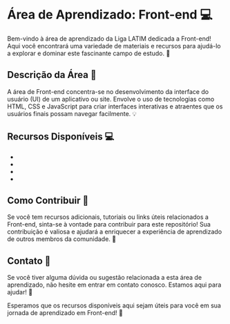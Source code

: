 # Área de Aprendizado: Front-end :computer:	

Bem-vindo à área de aprendizado da Liga LATIM dedicada a Front-end! Aqui você encontrará uma variedade de materiais e recursos para ajudá-lo a explorar e dominar este fascinante campo de estudo. 🚀

## Descrição da Área 🌱

A área de Front-end concentra-se no desenvolvimento da interface do usuário (UI) de um aplicativo ou site. Envolve o uso de tecnologias como HTML, CSS e JavaScript para criar interfaces interativas e atraentes que os usuários finais possam navegar facilmente. 💡

## Recursos Disponíveis 💻

- 
- 
- 
- 

## Como Contribuir 🤝

Se você tem recursos adicionais, tutoriais ou links úteis relacionados a Front-end, sinta-se à vontade para contribuir para este repositório! Sua contribuição é valiosa e ajudará a enriquecer a experiência de aprendizado de outros membros da comunidade. 🌟

## Contato 📧

Se você tiver alguma dúvida ou sugestão relacionada a esta área de aprendizado, não hesite em entrar em contato conosco. Estamos aqui para ajudar! 💌

Esperamos que os recursos disponíveis aqui sejam úteis para você em sua jornada de aprendizado em Front-end! 🎉


